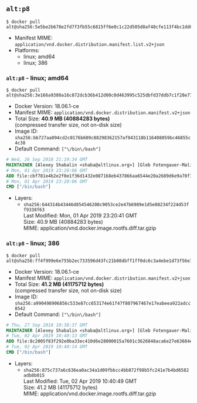 ## `alt:p8`

```console
$ docker pull alt@sha256:5e5be2b678e2fd7f3fb55c6815ff6e0c1c22d505d0af48cfe113f4bc1dd83bcf
```

-	Manifest MIME: `application/vnd.docker.distribution.manifest.list.v2+json`
-	Platforms:
	-	linux; amd64
	-	linux; 386

### `alt:p8` - linux; amd64

```console
$ docker pull alt@sha256:3e166a9380a16c872dcb36b412d00c0d463995c525dbfd37ddb7c1f28e774576
```

-	Docker Version: 18.06.1-ce
-	Manifest MIME: `application/vnd.docker.distribution.manifest.v2+json`
-	Total Size: **40.9 MB (40884283 bytes)**  
	(compressed transfer size, not on-disk size)
-	Image ID: `sha256:bb727aa094cd2c0176b609c88298362157af943118b116408059bc46855c4c38`
-	Default Command: `["\/bin\/bash"]`

```dockerfile
# Wed, 26 Sep 2018 21:19:34 GMT
MAINTAINER [Alexey Shabalin <shaba@altlinux.org>] [Gleb Fotengauer-Malinovskiy <glebfm@altlinux.org>] [Mikhail Gordeev <obirvalger@altlinux.org]
# Mon, 01 Apr 2019 23:20:06 GMT
ADD file:cbf781e4b2e2f0e1f36d1432e087168eb437866aa6544e20a2689d6e9a78f189 in / 
# Mon, 01 Apr 2019 23:20:06 GMT
CMD ["/bin/bash"]
```

-	Layers:
	-	`sha256:644314b43446d854546208c9053ce2e47b6989e1d5e08234f224d53ff9338f63`  
		Last Modified: Mon, 01 Apr 2019 23:20:41 GMT  
		Size: 40.9 MB (40884283 bytes)  
		MIME: application/vnd.docker.image.rootfs.diff.tar.gzip

### `alt:p8` - linux; 386

```console
$ docker pull alt@sha256:ff4f999e6e755b2ec733596d43fc21b08dbff1ff0dc6c3a4ebe1d73f56e75aee
```

-	Docker Version: 18.06.1-ce
-	Manifest MIME: `application/vnd.docker.distribution.manifest.v2+json`
-	Total Size: **41.2 MB (41175712 bytes)**  
	(compressed transfer size, not on-disk size)
-	Image ID: `sha256:a990498906856c533e87cc653174e61f47f807967467e17eabeea922adcc8542`
-	Default Command: `["\/bin\/bash"]`

```dockerfile
# Thu, 27 Sep 2018 10:38:37 GMT
MAINTAINER [Alexey Shabalin <shaba@altlinux.org>] [Gleb Fotengauer-Malinovskiy <glebfm@altlinux.org>] [Mikhail Gordeev <obirvalger@altlinux.org]
# Tue, 02 Apr 2019 10:40:13 GMT
ADD file:8c2005f83f292e0ba33ec410d6e28000015a7601c3626848aca6e27e63684efa in / 
# Tue, 02 Apr 2019 10:40:14 GMT
CMD ["/bin/bash"]
```

-	Layers:
	-	`sha256:875c737a6c636ea0ac34a1d09fbbcc4bb872f98b5fc241e7b4bd6582adb8b015`  
		Last Modified: Tue, 02 Apr 2019 10:40:49 GMT  
		Size: 41.2 MB (41175712 bytes)  
		MIME: application/vnd.docker.image.rootfs.diff.tar.gzip
